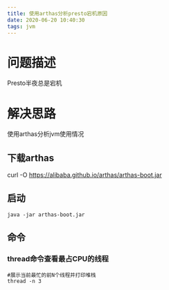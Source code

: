 ```yaml
---
title: 使用arthas分析presto宕机原因
date: 2020-06-20 10:40:30
tags: jvm 
---
```


 

# 问题描述

Presto半夜总是宕机

# 解决思路

使用arthas分析jvm使用情况

<!--more-->

## 下载arthas

 curl -O https://alibaba.github.io/arthas/arthas-boot.jar 

## 启动

```
java -jar arthas-boot.jar
```

## 命令

### thread命令查看最占CPU的线程

```
#展示当前最忙的前N个线程并打印堆栈
thread -n 3 
```
